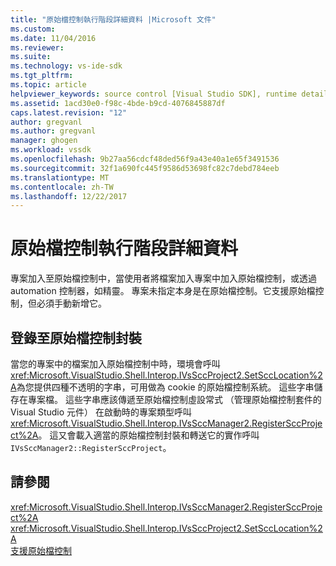 ```yaml
---
title: "原始檔控制執行階段詳細資料 |Microsoft 文件"
ms.custom: 
ms.date: 11/04/2016
ms.reviewer: 
ms.suite: 
ms.technology: vs-ide-sdk
ms.tgt_pltfrm: 
ms.topic: article
helpviewer_keywords: source control [Visual Studio SDK], runtime details
ms.assetid: 1acd30e0-f98c-4bde-b9cd-4076845887df
caps.latest.revision: "12"
author: gregvanl
ms.author: gregvanl
manager: ghogen
ms.workload: vssdk
ms.openlocfilehash: 9b27aa56cdcf48ded56f9a43e40a1e65f3491536
ms.sourcegitcommit: 32f1a690fc445f9586d53698fc82c7debd784eeb
ms.translationtype: MT
ms.contentlocale: zh-TW
ms.lasthandoff: 12/22/2017
---
```

# <a name="source-control-runtime-details"></a>原始檔控制執行階段詳細資料
專案加入至原始檔控制中，當使用者將檔案加入專案中加入原始檔控制，或透過 automation 控制器，如精靈。 專案未指定本身是在原始檔控制。它支援原始檔控制，但必須手動新增它。  
  
## <a name="registering-with-a-source-control-package"></a>登錄至原始檔控制封裝  
 當您的專案中的檔案加入原始檔控制中時，環境會呼叫<xref:Microsoft.VisualStudio.Shell.Interop.IVsSccProject2.SetSccLocation%2A>為您提供四種不透明的字串，可用做為 cookie 的原始檔控制系統。 這些字串儲存在專案檔。 這些字串應該傳遞至原始檔控制虛設常式 （管理原始檔控制套件的 Visual Studio 元件） 在啟動時的專案類型呼叫<xref:Microsoft.VisualStudio.Shell.Interop.IVsSccManager2.RegisterSccProject%2A>。 這又會載入適當的原始檔控制封裝和轉送它的實作呼叫`IVsSccManager2::RegisterSccProject`。  
  
## <a name="see-also"></a>請參閱  
 <xref:Microsoft.VisualStudio.Shell.Interop.IVsSccManager2.RegisterSccProject%2A>   
 <xref:Microsoft.VisualStudio.Shell.Interop.IVsSccProject2.SetSccLocation%2A>   
 [支援原始檔控制](../../extensibility/internals/supporting-source-control.md)